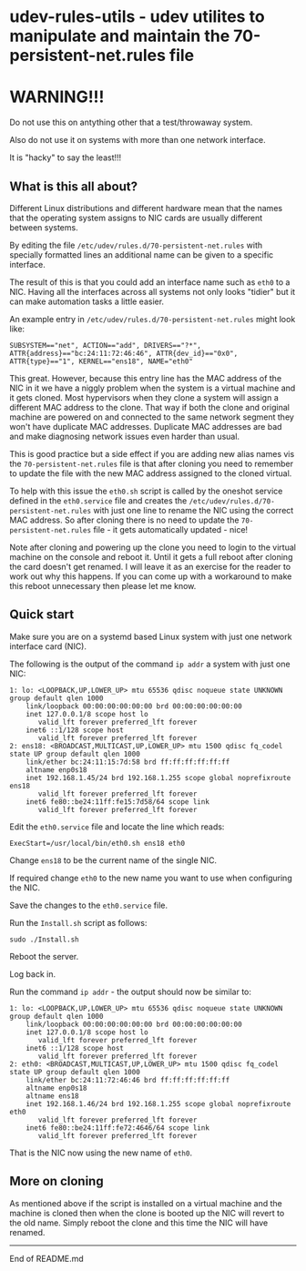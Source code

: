 # udev-rules-utils - udev utilites to manipulate and maintain the 70-persistent-net.rules file

# WARNING!!!

Do not use this on antything other that a test/throwaway system.

Also do not use it on systems with more than one network interface.

It is "hacky" to say the least!!!

## What is this all about?

Different Linux distributions and different hardware mean that the names that the operating system
assigns to NIC cards are usually different between systems.

By editing the file `/etc/udev/rules.d/70-persistent-net.rules` with specially formatted lines
an additional name can be given to a specific interface.

The result of this is that you could add an interface name such as `eth0` to a NIC. Having all the interfaces
across all systems not only looks "tidier" but it can make automation tasks a little easier.

An example entry in `/etc/udev/rules.d/70-persistent-net.rules` might look like:

```
SUBSYSTEM=="net", ACTION=="add", DRIVERS=="?*", ATTR{address}=="bc:24:11:72:46:46", ATTR{dev_id}=="0x0", ATTR{type}=="1", KERNEL=="ens18", NAME="eth0"
```

This great. However, because this entry line has the MAC address of the NIC in it we have a niggly problem when the system is a virtual machine
and it gets cloned. Most hypervisors when they clone a system will assign a different MAC address to the clone. That way if both the clone and original machine
are powered on and connected to the same network segment they won't have duplicate MAC addresses. Duplicate MAC addresses are bad and make diagnosing
network issues even harder than usual.

This is good practice but a side effect if you are adding new alias names vis the `70-persistent-net.rules` file is that after cloning you
need to remember to update the file with the new MAC address assigned to the cloned virtual.

To help with this issue the `eth0.sh` script is called by the oneshot service defined in the `eth0.service` file and creates the
`/etc/udev/rules.d/70-persistent-net.rules` with just one line to rename the NIC using the correct MAC address. So after cloning
there is no need to update the `70-persistent-net.rules` file - it gets automatically updated - nice!

Note after cloning and powering up the clone you need to login to the virtual machine on the console and reboot it. Until it gets a full reboot
after cloning the card doesn't get renamed. I will leave it as an exercise for the reader to work out why this happens. If you can come up with a workaround
to make this reboot unnecessary then please let me know.

## Quick start

Make sure you are on a systemd based Linux system with just one network interface card (NIC).

The following is the output of the command `ip addr` a system with just one NIC:

```
1: lo: <LOOPBACK,UP,LOWER_UP> mtu 65536 qdisc noqueue state UNKNOWN group default qlen 1000
    link/loopback 00:00:00:00:00:00 brd 00:00:00:00:00:00
    inet 127.0.0.1/8 scope host lo
       valid_lft forever preferred_lft forever
    inet6 ::1/128 scope host
       valid_lft forever preferred_lft forever
2: ens18: <BROADCAST,MULTICAST,UP,LOWER_UP> mtu 1500 qdisc fq_codel state UP group default qlen 1000
    link/ether bc:24:11:15:7d:58 brd ff:ff:ff:ff:ff:ff
    altname enp0s18
    inet 192.168.1.45/24 brd 192.168.1.255 scope global noprefixroute ens18
       valid_lft forever preferred_lft forever
    inet6 fe80::be24:11ff:fe15:7d58/64 scope link
       valid_lft forever preferred_lft forever
```

Edit the `eth0.service` file and locate the line which reads:

```
ExecStart=/usr/local/bin/eth0.sh ens18 eth0
```

Change `ens18` to be the current name of the single NIC.

If required change `eth0` to the new name you want to use when configuring the NIC.

Save the changes to the `eth0.service` file.

Run the `Install.sh` script as follows:

```
sudo ./Install.sh
```

Reboot the server.

Log back in.

Run the command `ip addr` - the output should now be similar to:

```
1: lo: <LOOPBACK,UP,LOWER_UP> mtu 65536 qdisc noqueue state UNKNOWN group default qlen 1000
    link/loopback 00:00:00:00:00:00 brd 00:00:00:00:00:00
    inet 127.0.0.1/8 scope host lo
       valid_lft forever preferred_lft forever
    inet6 ::1/128 scope host
       valid_lft forever preferred_lft forever
2: eth0: <BROADCAST,MULTICAST,UP,LOWER_UP> mtu 1500 qdisc fq_codel state UP group default qlen 1000
    link/ether bc:24:11:72:46:46 brd ff:ff:ff:ff:ff:ff
    altname enp0s18
    altname ens18
    inet 192.168.1.46/24 brd 192.168.1.255 scope global noprefixroute eth0
       valid_lft forever preferred_lft forever
    inet6 fe80::be24:11ff:fe72:4646/64 scope link
       valid_lft forever preferred_lft forever
```

That is the NIC now using the new name of `eth0`.

## More on cloning

As mentioned above if the script is installed on a virtual machine and the machine is cloned then when the clone is booted up the NIC
will revert to the old name. Simply reboot the clone and this time the NIC will have renamed.

----------------
End of README.md
